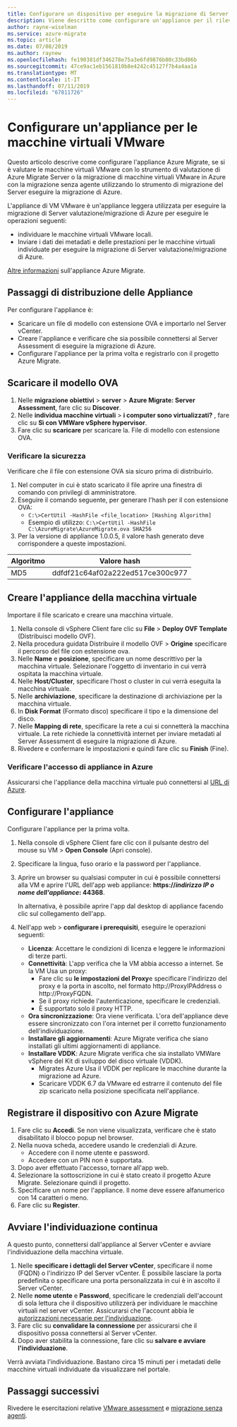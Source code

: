 ```yaml
---
title: Configurare un dispositivo per eseguire la migrazione di Server valutazione/migrazione di Azure per macchine virtuali VMware | Microsoft Docs
description: Viene descritto come configurare un'appliance per il rilevamento, valutazione e migrazione senza agenti di macchine virtuali VMware con Azure eseguire la migrazione della valutazione/migrazione di Server.
author: rayne-wiselman
ms.service: azure-migrate
ms.topic: article
ms.date: 07/08/2019
ms.author: raynew
ms.openlocfilehash: fe190381df346278e75a3e6fd9876b80c33bd86b
ms.sourcegitcommit: 47ce9ac1eb1561810b8e4242c45127f7b4a4aa1a
ms.translationtype: MT
ms.contentlocale: it-IT
ms.lasthandoff: 07/11/2019
ms.locfileid: "67811726"
---
```

# <a name="set-up-an-appliance-for-vmware-vms"></a>Configurare un'appliance per le macchine virtuali VMware

Questo articolo descrive come configurare l'appliance Azure Migrate, se si è valutare le macchine virtuali VMware con lo strumento di valutazione di Azure Migrate Server o la migrazione di macchine virtuali VMware in Azure con la migrazione senza agente utilizzando lo strumento di migrazione del Server eseguire la migrazione di Azure.

L'appliance di VM VMware è un'appliance leggera utilizzata per eseguire la migrazione di Server valutazione/migrazione di Azure per eseguire le operazioni seguenti:

- individuare le macchine virtuali VMware locali.
- Inviare i dati dei metadati e delle prestazioni per le macchine virtuali individuate per eseguire la migrazione di Server valutazione/migrazione di Azure.

[Altre informazioni](migrate-appliance.md) sull'appliance Azure Migrate.


## <a name="appliance-deployment-steps"></a>Passaggi di distribuzione delle Appliance

Per configurare l'appliance è:
- Scaricare un file di modello con estensione OVA e importarlo nel Server vCenter.
- Creare l'appliance e verificare che sia possibile connettersi al Server Assessment di eseguire la migrazione di Azure. 
- Configurare l'appliance per la prima volta e registrarlo con il progetto Azure Migrate.

## <a name="download-the-ova-template"></a>Scaricare il modello OVA

1. Nelle **migrazione obiettivi** > **server** > **Azure Migrate: Server Assessment**, fare clic su **Discover**.
2. Nelle **individua macchine virtuali** > **i computer sono virtualizzati?** , fare clic su **Sì con VMWare vSphere hypervisor**.
3. Fare clic su **scaricare** per scaricare la. File di modello con estensione OVA.



### <a name="verify-security"></a>Verificare la sicurezza

Verificare che il file con estensione OVA sia sicuro prima di distribuirlo.

1. Nel computer in cui è stato scaricato il file aprire una finestra di comando con privilegi di amministratore.
2. Eseguire il comando seguente, per generare l'hash per il con estensione OVA:
    - ```C:\>CertUtil -HashFile <file_location> [Hashing Algorithm]```
    - Esempio di utilizzo: ```C:\>CertUtil -HashFile C:\AzureMigrate\AzureMigrate.ova SHA256```
3. Per la versione di appliance 1.0.0.5, il valore hash generato deve corrispondere a queste impostazioni. 

  **Algoritmo** | **Valore hash**
  --- | ---
  MD5 | ddfdf21c64af02a222ed517ce300c977


## <a name="create-the-appliance-vm"></a>Creare l'appliance della macchina virtuale

Importare il file scaricato e creare una macchina virtuale.

1. Nella console di vSphere Client fare clic su **File** > **Deploy OVF Template** (Distribuisci modello OVF).
2. Nella procedura guidata Distribuire il modello OVF > **Origine** specificare il percorso del file con estensione ova.
3. Nelle **Name** e **posizione**, specificare un nome descrittivo per la macchina virtuale. Selezionare l'oggetto di inventario in cui verrà ospitata la macchina virtuale.
5. Nelle **Host/Cluster**, specificare l'host o cluster in cui verrà eseguita la macchina virtuale.
6. Nelle **archiviazione**, specificare la destinazione di archiviazione per la macchina virtuale.
7. In **Disk Format** (Formato disco) specificare il tipo e la dimensione del disco.
8. Nelle **Mapping di rete**, specificare la rete a cui si connetterà la macchina virtuale. La rete richiede la connettività internet per inviare metadati al Server Assessment di eseguire la migrazione di Azure.
9. Rivedere e confermare le impostazioni e quindi fare clic su **Finish** (Fine).


### <a name="verify-appliance-access-to-azure"></a>Verificare l'accesso di appliance in Azure

Assicurarsi che l'appliance della macchina virtuale può connettersi al [URL di Azure](migrate-support-matrix-vmware.md#assessment-url-access-requirements).


## <a name="configure-the-appliance"></a>Configurare l'appliance

Configurare l'appliance per la prima volta.

1. Nella console di vSphere Client fare clic con il pulsante destro del mouse su VM > **Open Console** (Apri console).
2. Specificare la lingua, fuso orario e la password per l'appliance.
3. Aprire un browser su qualsiasi computer in cui è possibile connettersi alla VM e aprire l'URL dell'app web appliance: **https://*indirizzo IP o nome dell'appliance*: 44368**.

   In alternativa, è possibile aprire l'app dal desktop di appliance facendo clic sul collegamento dell'app.
4. Nell'app web > **configurare i prerequisiti**, eseguire le operazioni seguenti:
    - **Licenza**: Accettare le condizioni di licenza e leggere le informazioni di terze parti.
    - **Connettività**: L'app verifica che la VM abbia accesso a internet. Se la VM Usa un proxy:
        - Fare clic su **le impostazioni del Proxy**e specificare l'indirizzo del proxy e la porta in ascolto, nel formato http://ProxyIPAddress o http://ProxyFQDN.
        - Se il proxy richiede l'autenticazione, specificare le credenziali.
        - È supportato solo il proxy HTTP.
    - **Ora sincronizzazione**: Ora viene verificata. L'ora dell'appliance deve essere sincronizzato con l'ora internet per il corretto funzionamento dell'individuazione.
    - **Installare gli aggiornamenti**: Azure Migrate verifica che siano installati gli ultimi aggiornamenti di appliance.
    - **Installare VDDK**: Azure Migrate verifica che sia installato VMWare vSphere del Kit di sviluppo del disco virtuale (VDDK).
        - Migrates Azure Usa il VDDK per replicare le macchine durante la migrazione ad Azure.
        - Scaricare VDDK 6.7 da VMware ed estrarre il contenuto del file zip scaricato nella posizione specificata nell'appliance.

## <a name="register-the-appliance-with-azure-migrate"></a>Registrare il dispositivo con Azure Migrate

1. Fare clic su **Accedi**. Se non viene visualizzata, verificare che è stato disabilitato il blocco popup nel browser.
2. Nella nuova scheda, accedere usando le credenziali di Azure. 
    - Accedere con il nome utente e password.
    - Accedere con un PIN non è supportata.
3. Dopo aver effettuato l'accesso, tornare all'app web.
2. Selezionare la sottoscrizione in cui è stato creato il progetto Azure Migrate. Selezionare quindi il progetto.
3. Specificare un nome per l'appliance. Il nome deve essere alfanumerico con 14 caratteri o meno.
4. Fare clic su **Register**.


## <a name="start-continuous-discovery"></a>Avviare l'individuazione continua

A questo punto, connettersi dall'appliance al Server vCenter e avviare l'individuazione della macchina virtuale. 

1. Nelle **specificare i dettagli del Server vCenter**, specificare il nome (FQDN) o l'indirizzo IP del Server vCenter. È possibile lasciare la porta predefinita o specificare una porta personalizzata in cui è in ascolto il Server vCenter.
2. Nelle **nome utente** e **Password**, specificare le credenziali dell'account di sola lettura che il dispositivo utilizzerà per individuare le macchine virtuali nel server vCenter. Assicurarsi che l'account abbia le [autorizzazioni necessarie per l'individuazione](migrate-support-matrix-vmware.md#assessment-vcenter-server-permissions).
3. Fare clic su **convalidare la connessione** per assicurarsi che il dispositivo possa connettersi al Server vCenter.
4. Dopo aver stabilita la connessione, fare clic su **salvare e avviare l'individuazione**.


Verrà avviata l'individuazione. Bastano circa 15 minuti per i metadati delle macchine virtuali individuate da visualizzare nel portale. 


## <a name="next-steps"></a>Passaggi successivi

Rivedere le esercitazioni relative [VMware assessment](tutorial-assess-vmware.md) e [migrazione senza agenti](tutorial-migrate-vmware.md).
